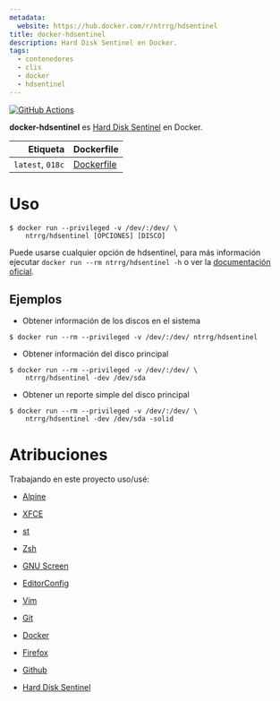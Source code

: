```yaml
---
metadata:
  website: https://hub.docker.com/r/ntrrg/hdsentinel
title: docker-hdsentinel
description: Hard Disk Sentinel en Docker.
tags:
  - contenedores
  - clis
  - docker
  - hdsentinel
---
```


[![GitHub Actions](https://github.com/ntrrg/docker-hdsentinel/workflows/Docker/badge.svg)](https://github.com/ntrrg/docker-hdsentinel/actions?query=workflow:Docker)

[Hard Disk Sentinel]: https://www.hdsentinel.com/

**docker-hdsentinel** es [Hard Disk Sentinel][] en Docker.

| Etiqueta | Dockerfile |
| --: | :-- |
| `latest`, `018c` | [Dockerfile](https://github.com/ntrrg/docker-hdsentinel/blob/018c/Dockerfile) |

# Uso

```shell-session
$ docker run --privileged -v /dev/:/dev/ \
    ntrrg/hdsentinel [OPCIONES] [DISCO]
```

Puede usarse cualquier opción de hdsentinel, para más información ejecutar
`docker run --rm ntrrg/hdsentinel -h` o ver la [documentación
oficial](https://www.hdsentinel.com/hard_disk_sentinel_linux.php).

## Ejemplos

* Obtener información de los discos en el sistema

```shell-session
$ docker run --rm --privileged -v /dev/:/dev/ ntrrg/hdsentinel
```

* Obtener información del disco principal

```shell-session
$ docker run --rm --privileged -v /dev/:/dev/ \
    ntrrg/hdsentinel -dev /dev/sda
```

* Obtener un reporte simple del disco principal

```shell-session
$ docker run --rm --privileged -v /dev/:/dev/ \
    ntrrg/hdsentinel -dev /dev/sda -solid
```

# Atribuciones

Trabajando en este proyecto uso/usé:

* [Alpine](https://alpinelinux.org/)

* [XFCE](https://xfce.org/)

* [st](https://st.suckless.org/)

* [Zsh](http://www.zsh.org/)

* [GNU Screen](https://www.gnu.org/software/screen)

* [EditorConfig](http://editorconfig.org/)

* [Vim](https://www.vim.org/)

* [Git](https://git-scm.com/)

* [Docker](https://docker.com)

* [Firefox](https://www.mozilla.org/en-US/firefox/)

* [Github](https://github.com)

* [Hard Disk Sentinel](https://www.hdsentinel.com/)

